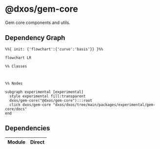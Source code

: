 # @dxos/gem-core

Gem core components and utils.

## Dependency Graph

```mermaid
%%{ init: {'flowchart':{'curve':'basis'}} }%%

flowchart LR

%% Classes



%% Nodes

subgraph experimental [experimental]
  style experimental fill:transparent
  dxos/gem-core("@dxos/gem-core"):::root
  click dxos/gem-core "dxos/dxos/tree/main/packages/experimental/gem-core/docs"
end
```

## Dependencies

| Module | Direct |
|---|---|
